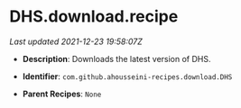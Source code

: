 # DHS.download.recipe

_Last updated 2021-12-23 19:58:07Z_

- **Description**: Downloads the latest version of DHS.

- **Identifier**: `com.github.ahousseini-recipes.download.DHS`

- **Parent Recipes**: `None`